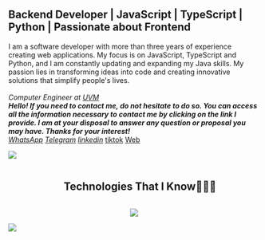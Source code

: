 <h2> Backend Developer | JavaScript | TypeScript | Python | Passionate about Frontend</h2>
<p>
   I am a software developer with more than three years of experience creating web applications. My focus is on JavaScript, TypeScript and Python, and I am constantly updating and expanding my Java skills. My passion lies in transforming ideas into code and creating innovative solutions that simplify people's lives.
  </br></br>
  <em>Computer Engineer at <a href="https://uvm.edu.ve/" target='_blank'>UVM</a>
  </br><strong>Hello! If you need to contact me, do not hesitate to do so. You can access all the information necessary to contact me by clicking on the link I provide. I am at your disposal to answer any question or proposal you may have. Thanks for your interest!</strong></br>
  <a href='https://wa.me/584126804788' target='_blank'>WhatsApp</a>
  <a href='https://t.me/jackyire' target='_blank'>Telegram</a>
  <a href='https://www.linkedin.com/in/jackson-quintero/' target='_blank'>linkedin</a></em>
  <a href='https://www.tiktok.com/@jackquintero01' target='_blank'>tiktok</a></em>
  <a href='https://www.codigoarchivo.com/' target='_blank'>Web</a></em>
</p>
<img src="https://user-images.githubusercontent.com/73097560/115834477-dbab4500-a447-11eb-908a-139a6edaec5c.gif">
<div id="user-content-toc">
  <ul align="center">
    <summary><h2 style="display: inline-block">Technologies That I Know👨🏻‍💻</h2></summary>
  </ul>
</div>
<!--tech stack icons-->
<p align="center">
  <a href="https://skillicons.dev">
    <img src="https://skillicons.dev/icons?i=git,aws,bootstrap,sass,css,tailwind,docker,dynamodb,threejs,yarn,vue,vercel,svg,sequelize,stackoverflow,qt,pycharm,prisma,postgres,ps,npm,netlify,jest,heroku,graphql,gitlab,cypress,codepen,bitbucket,git,gcp,django,express,figma,firebase,github,html,idea,java,js,md,materialui,mongodb,mysql,nextjs,nodejs,postman,py,react,redux,ts,vscode&perline=20" />
  </a>
</p>
  <img src="https://user-images.githubusercontent.com/73097560/115834477-dbab4500-a447-11eb-908a-139a6edaec5c.gif">

  
  

